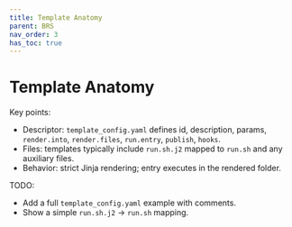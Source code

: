 ```yaml
---
title: Template Anatomy
parent: BRS
nav_order: 3
has_toc: true
---
```


# Template Anatomy

Key points:
- Descriptor: `template_config.yaml` defines id, description, params, `render.into`, `render.files`, `run.entry`, `publish`, `hooks`.
- Files: templates typically include `run.sh.j2` mapped to `run.sh` and any auxiliary files.
- Behavior: strict Jinja rendering; entry executes in the rendered folder.

TODO:
- Add a full `template_config.yaml` example with comments.
- Show a simple `run.sh.j2` → `run.sh` mapping.

